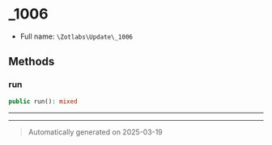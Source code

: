 
# _1006





* Full name: `\Zotlabs\Update\_1006`




## Methods


### run



```php
public run(): mixed
```












***


***
> Automatically generated on 2025-03-19
